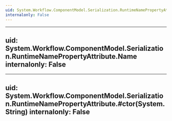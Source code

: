 ```yaml
---
uid: System.Workflow.ComponentModel.Serialization.RuntimeNamePropertyAttribute
internalonly: False
---
```


---
uid: System.Workflow.ComponentModel.Serialization.RuntimeNamePropertyAttribute.Name
internalonly: False
---

---
uid: System.Workflow.ComponentModel.Serialization.RuntimeNamePropertyAttribute.#ctor(System.String)
internalonly: False
---
